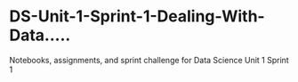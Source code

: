 # DS-Unit-1-Sprint-1-Dealing-With-Data.....
Notebooks, assignments, and sprint challenge for Data Science Unit 1 Sprint 1
